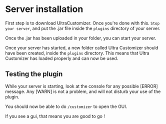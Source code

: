 # Server installation
First step is to download UltraCustomizer. Once you're done with this. `Stop your server`, and put the .jar file inside the `plugins` directory of your server.
<br>

Once the .jar has been uploaded in your folder, you can start your server.
<br>

Once your server has started, a new folder called Ultra Customizer should have been created, inside the `plugins` directory. This means that Ultra Customizer has loaded properly and can now be used.
<br>

## Testing the plugin
While your server is starting, look at the console for any possible [ERROR] message. Any [WARN] is not a problem, and will not disturb your use of the plugin.

You should now be able to do `/customizer` to open the GUI.

If you see a gui, that means you are good to go !
